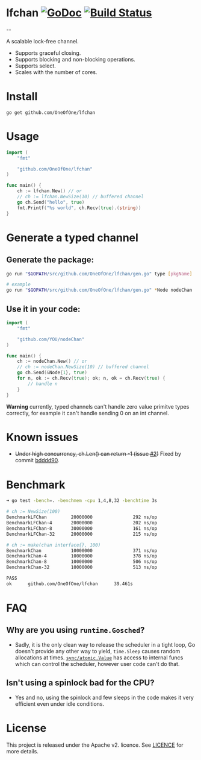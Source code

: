 # lfchan [![GoDoc](http://godoc.org/github.com/OneOfOne/lfchan?status.svg)](http://godoc.org/github.com/OneOfOne/lfchan) [![Build Status](https://travis-ci.org/OneOfOne/lfchan.svg?branch=master)](https://travis-ci.org/OneOfOne/lfchan)
--

A scalable lock-free channel.

- Supports graceful closing.
- Supports blocking and non-blocking operations.
- Supports select.
- Scales with the number of cores.

# Install

	go get github.com/OneOfOne/lfchan

# Usage

```go
import (
	"fmt"

	"github.com/OneOfOne/lfchan"
)

func main() {
	ch := lfchan.New() // or
	// ch := lfchan.NewSize(10) // buffered channel
	go ch.Send("hello", true)
	fmt.Printf("%s world", ch.Recv(true).(string))
}
```

# Generate a typed channel

## Generate the package:
``` bash
go run "$GOPATH/src/github.com/OneOfOne/lfchan/gen.go" type [pkgName]

# example
go run "$GOPATH/src/github.com/OneOfOne/lfchan/gen.go" *Node nodeChan

```

## Use it in your code:

```go
import (
	"fmt"

	"github.com/YOU/nodeChan"
)

func main() {
	ch := nodeChan.New() // or
	// ch := nodeChan.NewSize(10) // buffered channel
	go ch.Send(&Node{1}, true)
	for n, ok := ch.Recv(true); ok; n, ok = ch.Recv(true) {
		// handle n
	}
}

```

**Warning** currently, typed channels can't handle zero value primitve types correctly,
for example it can't handle sending 0 on an int channel.

# Known issues

- <strike>Under high concurrency, ch.Len() can return -1 (issue [#2](https://github.com/OneOfOne/lfchan/issues/2))</strike>
Fixed by commit [bdddd90](https://github.com/OneOfOne/lfchan/commit/bdddd904676fc8368064cc2eb21efaa4384cd2db).

# Benchmark
```bash
➜ go test -bench=. -benchmem -cpu 1,4,8,32 -benchtime 3s

# ch := NewSize(100)
BenchmarkLFChan         20000000               292 ns/op               8 B/op          1 allocs/op
BenchmarkLFChan-4       20000000               202 ns/op               8 B/op          1 allocs/op
BenchmarkLFChan-8       30000000               161 ns/op               8 B/op          1 allocs/op
BenchmarkLFChan-32      20000000               215 ns/op               8 B/op          1 allocs/op

# ch := make(chan interface{}, 100)
BenchmarkChan           10000000               371 ns/op               8 B/op          1 allocs/op
BenchmarkChan-4         10000000               378 ns/op               8 B/op          1 allocs/op
BenchmarkChan-8         10000000               506 ns/op               8 B/op          1 allocs/op
BenchmarkChan-32        10000000               513 ns/op               8 B/op          1 allocs/op

PASS
ok      github.com/OneOfOne/lfchan      39.461s
```

# FAQ

## Why are you using `runtime.Gosched`?

- Sadly, it is the only clean way to release the scheduler in a tight loop, Go doesn't provide any other way to yield,
`time.Sleep` causes random allocations at times.
[`sync/atomic.Value`](https://github.com/golang/go/blob/master/src/sync/atomic/value.go#L57) has access to internal
funcs which can control the scheduler, however user code can't do that.

## Isn't using a spinlock bad for the CPU?

- Yes and no, using the spinlock and few sleeps in the code makes it very efficient even under idle conditions.

# License

This project is released under the Apache v2. licence. See [LICENCE](LICENCE) for more details.
